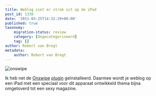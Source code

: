```yaml
---
title: Weblog ziet er strak uit op de iPad
post_id: 1330
date: '2011-03-25T14:32:29+00:00'
published: true
taxonomy:
    migration-status: review
    category: [Ongecategoriseerd]
    tag: []
author: Robert van Bregt
metadata:
    author: Robert van Bregt
---
```

![](/wp-content/uploads/2011/03/onswipe-300x55.png "onswipe")

Ik heb net de [Onswipe](http://www.onswipe.com/) [plugin](http://wordpress.org/extend/plugins/onswipe/) geïnstalleerd. Daarmee wordt je weblog op een iPad met een speciaal voor dit apparaat ontwikkeld thema bijna omgetoverd tot een sexy magazine.